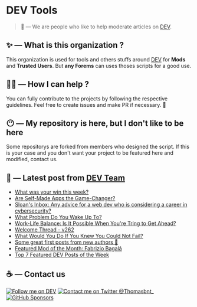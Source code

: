 # DEV Tools

> 🔧 — We are people who like to help moderate articles on [DEV](https://dev.to).

## ✨ — What is this organization ?

This organization is used for tools and others stuffs around [DEV](https://dev.to) for **Mods** and **Trusted Users**. But __any Forems__ can uses thoses scripts for a good use.


## 💪🏼 — How I can help ?

You can fully contribute to the projects by following the respective guidelines. Feel free to create issues and make PR if necessary. 🎉

## 😶 — My repository is here, but I don't like to be here

Some repositorys are forked from members who designed the script. If this is your case and you don't want your project to be featured here and modified, contact us.

## 📝 — Latest post from [DEV Team](https://dev.to/devteam)

<!-- BLOG-POST-LIST:START -->
- [What was your win this week?](https://dev.to/devteam/what-was-your-win-this-week-1c72)
- [Are Self-Made Apps the Game-Changer?](https://dev.to/devteam/are-self-made-apps-the-game-changer-4mn5)
- [Sloan&#39;s Inbox: Any advice for a web dev who is considering a career in cybersecurity?](https://dev.to/devteam/sloans-inbox-any-advice-for-a-web-dev-who-is-considering-a-career-in-cybersecurity-1764)
- [What Problem Do You Wake Up To?](https://dev.to/devteam/what-problem-do-you-wake-up-to-fo4)
- [Work-Life Balance: Is It Possible When You&#39;re Tring to Get Ahead?](https://dev.to/devteam/work-life-balance-is-it-possible-when-youre-tring-to-get-ahead-3mjo)
- [Welcome Thread - v262](https://dev.to/devteam/welcome-thread-v262-140l)
- [What Would You Do If You Knew You Could Not Fail?](https://dev.to/devteam/what-would-you-do-if-you-knew-you-could-not-fail-5573)
- [Some great first posts from new authors 💞](https://dev.to/devteam/some-great-first-posts-from-new-authors-3g4d)
- [Featured Mod of the Month: Fabrizio Bagalá](https://dev.to/devteam/featured-mod-of-the-month-fabrizio-bagala-26ob)
- [Top 7 Featured DEV Posts of the Week](https://dev.to/devteam/top-7-featured-dev-posts-of-the-week-2j17)
<!-- BLOG-POST-LIST:END -->


## ☕ — Contact us

[![Follow me on DEV](https://img.shields.io/badge/dev.to-%2308090A.svg?&style=for-the-badge&logo=dev.to&logoColor=white&alt=devto)](https://dev.to/thomasbnt)
[![Contact me on Twitter @Thomasbnt_](https://img.shields.io/badge/Contact%20me%20on%20Twitter-%231DA1F2.svg?&style=for-the-badge&logo=twitter&logoColor=white&alt=twitter)](https://twitter.com/messages/1142357270-1142357270?text=Hello,%20I%20contact%20you%20from%20devtotools%20&recipient_id=1142357270) [![GitHub Sponsors](https://img.shields.io/badge/Sponsor%20me-%23EA54AE.svg?&style=for-the-badge&logo=github-sponsors&logoColor=white)](https://github.com/sponsors/thomasbnt)


